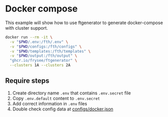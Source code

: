 # Docker compose

This example will show how to use ftgenerator to generate docker-compose with cluster support.

```bash
docker run --rm -it \
  -v "$PWD/.env:/fth/.env" \
  -v "$PWD/configs:/fth/configs" \
  -v "$PWD/templates:/fth/templates" \
  -v "$PWD/output:/fth/output" \
  "ghcr.io/frysee/ftgenerator" \
  --clusters 1A --clusters 2A
```

## Require steps

1. Create directory name `.env` that contains `.env.secret` file
2. Copy `.env.default` content to `.env.secret`
3. Add correct information in `.env` files
4. Double check config data at [configs/docker.json](./configs/docker.json)
